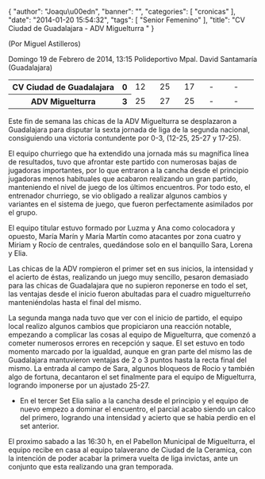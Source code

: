 {
  "author": "Joaqu\u00edn", 
  "banner": "", 
  "categories": [
    "cronicas"
  ], 
  "date": "2014-01-20 15:54:32", 
  "tags": [
    "Senior Femenino"
  ], 
  "title": "CV Ciudad de Guadalajara - ADV Miguelturra "
}

(Por Miguel Astilleros)

Domingo 19 de Febrero de 2014, 13:15 Polideportivo Mpal. David Santamaría (Guadalajara)

<table>
  <tr>
    <th>CV Ciudad de Guadalajara</th><th>0</th>
    <td width="10%">12</td>
    <td width="10%">25</td>
    <td width="10%">17</td>
    <td width="10%">-</td>
    <td width="10%">-</td>
  </tr>
  <tr>
    <th width="*">ADV Miguelturra</th><th>3</th>
    <td width="10%">25</td>
    <td width="10%">27</td>
    <td width="10%">25</td>
    <td width="10%">-</td>
    <td width="10%">-</td>
  </tr>
</table>

Este fin de semana las chicas de la ADV Miguelturra se desplazaron a Guadalajara para disputar la sexta jornada de liga de la segunda nacional, consiguiendo una victoria contundente por 0-3, (12-25, 25-27 y 17-25).

El equipo churriego que ha extendido una jornada más su magnífica línea de resultados, tuvo que afrontar este partido con numerosas bajas de jugadoras importantes, por lo que entraron a la cancha desde el principio jugadoras menos habituales que acabaron realizando un gran partido, manteniendo el nivel de juego de los últimos encuentros. Por todo esto, el entrenador churriego, se vio obligado a  realizar algunos cambios y variantes en el sistema de juego, que fueron perfectamente asimilados por el grupo.

El equipo titular estuvo formado por Luzma y Ana como colocadora y opuesto, María Marín y María Martín como atacantes por zona cuatro y Miriam y Rocío de centrales, quedándose solo en el banquillo Sara, Lorena y Elia.

Las chicas de la ADV rompieron el primer set en sus inicios, la intensidad y el acierto de éstas, realizando un juego muy sencillo, pesaron demasiado para las chicas de Guadalajara que no supieron reponerse en todo el set, las ventajas desde el inicio fueron abultadas para el cuadro  miguelturreño manteniéndolas hasta el final del mismo.

La segunda manga nada tuvo que ver con el inicio de partido, el equipo local realizo algunos cambios que propiciaron una reacción notable, empezando a complicar las cosas al equipo de Miguelturra, que comenzó a cometer numerosos errores en recepción y saque. El set estuvo en todo momento marcado por la igualdad, aunque en gran parte del mismo las de Guadalajara mantuvieron ventajas de 2 o 3 puntos hasta la recta final del mismo. La entrada al campo de Sara, algunos bloqueos de Rocio y también algo de fortuna, decantaron el set finalmente para el equipo de Miguelturra, logrando imponerse por un ajustado 25-27.

- En el tercer Set  Elia salio a la cancha desde el principio y el equipo de nuevo empezo a dominar el encuentro, el parcial acabo siendo un calco del primero, logrando una  intensidad y acierto que se habia perdio en el set anterior.

El proximo sabado a las 16:30 h, en el Pabellon Municipal de Miguelturra, el equipo recibe en casa al equipo talaverano de Ciudad de la Ceramica, con la intención de poder acabar la primera vuelta de  liga invictas, ante un conjunto que esta realizando una gran temporada.   

